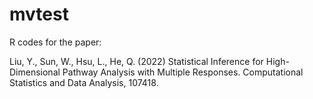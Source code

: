 # mvtest 
R codes for the paper:

Liu, Y., Sun, W., Hsu, L., He, Q. (2022) Statistical Inference for High-Dimensional Pathway Analysis with Multiple Responses. Computational Statistics and Data Analysis, 107418.
